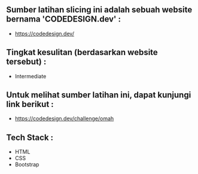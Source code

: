 ## Sumber latihan slicing ini adalah sebuah website bernama 'CODEDESIGN.dev' :

- https://codedesign.dev/

## Tingkat kesulitan (berdasarkan website tersebut) :

- Intermediate

## Untuk melihat sumber latihan ini, dapat kunjungi link berikut :

- https://codedesign.dev/challenge/omah

## Tech Stack :

- HTML
- CSS
- Bootstrap
